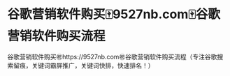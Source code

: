 # 谷歌营销软件购买🀄️9527nb.com🀄️谷歌营销软件购买流程

谷歌营销软件购买㊗️https://9527nb.com㊗️谷歌营销软件购买流程（专注谷歌搜索留痕，关键词霸屏推广，关键词快排，快速排名！）